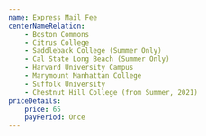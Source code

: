 ```yaml
---
name: Express Mail Fee
centerNameRelation:
    - Boston Commons
    - Citrus College
    - Saddleback College (Summer Only)
    - Cal State Long Beach (Summer Only)
    - Harvard University Campus
    - Marymount Manhattan College
    - Suffolk University
    - Chestnut Hill College (from Summer, 2021)
priceDetails:
    price: 65
    payPeriod: Once
---
```

